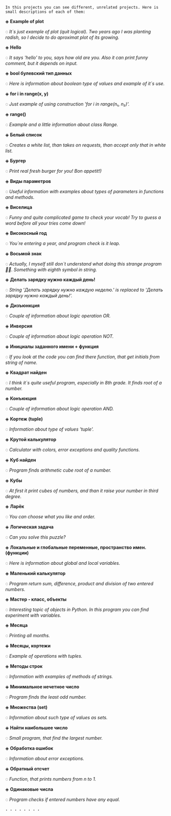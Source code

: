 `In this projects you can see different, unrelated projects. Here is small descriptions of each of them:
`

◈ **Example of plot**

   ◌ *It`s just example of plot (quit logical). Two years ago I was planting radish, so I decide to do aproximat plot of its growing.*

◈ **Hello**

   ◌ *It says 'hello' to you, says how old are you. Also it can print funny comment, but it depends on input.*

◈ **bool булевский тип данных**

   ◌ *Here is information about boolean type of values and example of it`s use.*

◈ **for i in range(x, y)**

   ◌ *Just example of using construction 'for i in range(n₁, n₂)'.*

◈ **range()**

   ◌ *Example and a little information about class Range.*

◈ **Белый список**

   ◌ *Creates a white list, than takes on requests, than accept only that in white list.*

◈ **Бургер**

   ◌ *Print real fresh burger for you! Bon appetit!)*

◈ **Виды параметров**

   ◌ *Useful information with examples about types of parameters in functions and methods.*

◈ **Виселица**

   ◌ *Funny and quite complicated game to check your vocab! Try to guess a word before all your tries come down!*

◈ **Високосный год**

  ◌ *You`re entering a year, and program check is it leap.*

◈ **Восьмой знак**

   ◌ *Actually, I myself still don`t understand what doing this strange program🤦‍♂️. Something with eighth symbol in string.*

◈ **Делать зарядку нужно каждый день!**

   ◌ *String 'Делать зарядку нужно каждую неделю.' is replaced to 'Делать зарядку нужно каждый день!'.*

◈ **Дизъюнкция**

   ◌ *Couple of information about logic operation OR.*

◈ **Инверсия**

   ◌ *Couple of information about logic operation NOT.*

◈ **Инициалы заданного имени + функция**

   ◌ *If you look at the code you can find there function, that get initials from string of name.*

◈ **Квадрат найден**

   ◌ *I think it`s quite useful program, especially in 8th grade. It finds root of a number.*

◈ **Конъюкция**

   ◌ *Couple of information about logic operation AND.*

◈ **Кортеж (tuple)**

   ◌ *Information about type of values 'tuple'.*

◈ **Крутой калькулятор**

   ◌ *Calculator with colors, error exceptions and quality functions.*

◈ **Куб найден**

   ◌ *Program finds arithmetic cube root of a number.*

◈ **Кубы**

   ◌ *At first it print cubes of numbers, and than it raise your number in third degree.*

◈ **Ларёк**

   ◌ *You can choose what you like and order.*

◈ **Логическая задача**

   ◌ *Can you solve this puzzle?*

◈ **Локальные и глобальные переменные, пространство имен. (функции)**

   ◌ *Here is information about global and local variables.*

◈ **Маленький калькулятор**

   ◌ *Program return sum, difference, product and division of two entered numbers.*

◈ **Мастер - класс, объекты**

   ◌ *Interesting topic of objects in Python. In this program you can find experiment with variables.*

◈ **Месяца**

   ◌ *Printing all months.*

◈ **Месяцы, кортежи**

   ◌ *Example of operations with tuples.*

◈ **Методы строк**

   ◌ *Information with examples of methods of strings.*

◈ **Минимальное нечетное число**

   ◌ *Program finds the least odd number.*

◈ **Множества (set)**

   ◌ *Information about such type of values as sets.*

◈ **Найти наибольшее число**

   ◌ *Small program, that find the largest number.*

◈ **Обработка ошибок**

   ◌ *Information about error exceptions.*

◈ **Обратный отсчет**

   ◌ *Function, that prints numbers from n to 1.*

◈ **Одинаковые числа**

   ◌ *Program checks if entered numbers have any equal.*

**`. . . . . . . .`**
